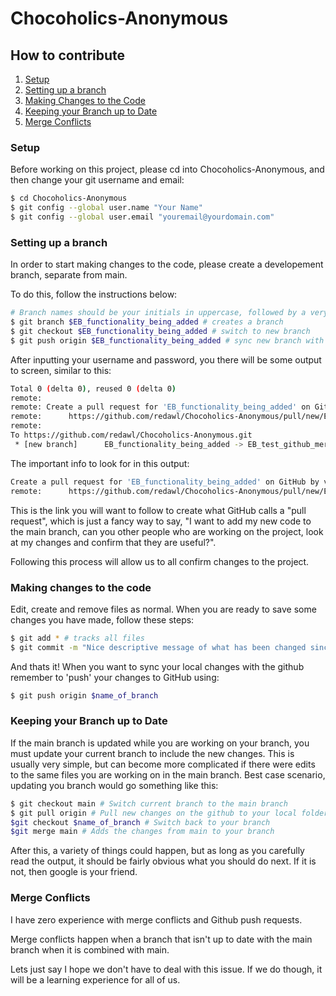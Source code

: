 # Chocoholics-Anonymous

## How to contribute
1. [Setup](#Setup)
2. [Setting up a branch](#Setting-up-a-branch)
3. [Making Changes to the Code](#Making-changes-to-the-code)
5. [Keeping your Branch up to Date](#Keeping-your-Branch-up-to-Date)
4. [Merge Conflicts](#Merge-Conflicts)

### Setup

Before working on this project, please cd into Chocoholics-Anonymous, and then change your git username and email:
```bash
$ cd Chocoholics-Anonymous
$ git config --global user.name "Your Name"
$ git config --global user.email "youremail@yourdomain.com"
```

### Setting up a branch

In order to start making changes to the code, please create a developement branch, separate from main. 

To do this, follow the instructions below:
```bash
# Branch names should be your initials in uppercase, followed by a very short description of what functionality you are working on
$ git branch $EB_functionality_being_added # creates a branch
$ git checkout $EB_functionality_being_added # switch to new branch
$ git push origin $EB_functionality_being_added # sync new branch with GitHub
```
After inputting your username and password, you there will be some output to screen, similar to this:
```bash
Total 0 (delta 0), reused 0 (delta 0)
remote:
remote: Create a pull request for 'EB_functionality_being_added' on GitHub by visiting:
remote:      https://github.com/redawl/Chocoholics-Anonymous/pull/new/EB_functionality_being_added
remote:
To https://github.com/redawl/Chocoholics-Anonymous.git
 * [new branch]      EB_functionality_being_added -> EB_test_github_merges

```
The important info to look for in this output:
```bash
Create a pull request for 'EB_functionality_being_added' on GitHub by visiting:
remote:      https://github.com/redawl/Chocoholics-Anonymous/pull/new/EB_functionality_being_added
```
This is the link you will want to follow to create what GitHub calls a "pull request", which is just a fancy way to say, "I want to add my new code to the main branch, can you other people who are working on the project, look at my changes and confirm that they are useful?". 

Following this process will allow us to all confirm changes to the project. 

### Making changes to the code

Edit, create and remove files as normal. When you are ready to save some changes you have made, follow these steps:

```bash
$ git add * # tracks all files
$ git commit -m "Nice descriptive message of what has been changed since the last 'save'" # saves changes 
```
And thats it! When you want to sync your local changes with the github remember to 'push' your changes to GitHub using:
```bash
$ git push origin $name_of_branch
```
### Keeping your Branch up to Date

If the main branch is updated while you are working on your branch, you must update your current branch to include the new changes. This is usually very simple, but can become more complicated if there were edits to the same files you are working on in the main branch. Best case scenario, updating you branch would go something like this:
```bash
$ git checkout main # Switch current branch to the main branch
$ git pull origin # Pull new changes on the github to your local folder
$git checkout $name_of_branch # Switch back to your branch
$git merge main # Adds the changes from main to your branch
```
After this, a variety of things could happen, but as long as you carefully read the output, it should be fairly obvious what you should do next. If it is not, then google is your friend. 
### Merge Conflicts

I have zero experience with merge conflicts and Github push requests. 

Merge conflicts happen when a branch that isn't up to date with the main branch when it is combined with main. 

Lets just say I hope we don't have to deal with this issue. If we do though, it will be a learning experience for all of us. 